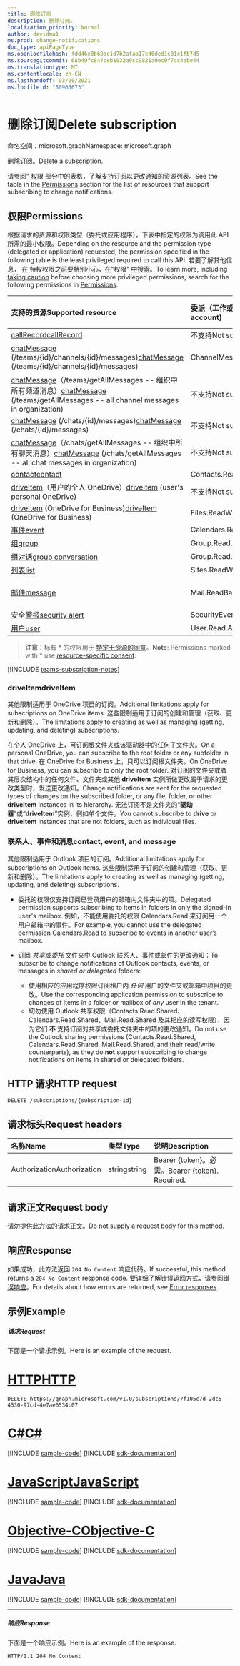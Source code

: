 ```yaml
---
title: 删除订阅
description: 删除订阅。
localization_priority: Normal
author: davidmu1
ms.prod: change-notifications
doc_type: apiPageType
ms.openlocfilehash: fdd46e0b68ae1d7b2afab17cd6ded1c81c1fb7d5
ms.sourcegitcommit: 68b49fc847ceb1032a9cc9821a9ec0f7ac4abe44
ms.translationtype: MT
ms.contentlocale: zh-CN
ms.lasthandoff: 03/20/2021
ms.locfileid: "50963673"
---
```

# <a name="delete-subscription"></a><span data-ttu-id="ee8aa-103">删除订阅</span><span class="sxs-lookup"><span data-stu-id="ee8aa-103">Delete subscription</span></span>

<span data-ttu-id="ee8aa-104">命名空间：microsoft.graph</span><span class="sxs-lookup"><span data-stu-id="ee8aa-104">Namespace: microsoft.graph</span></span>

<span data-ttu-id="ee8aa-105">删除订阅。</span><span class="sxs-lookup"><span data-stu-id="ee8aa-105">Delete a subscription.</span></span>

<span data-ttu-id="ee8aa-106">请参阅" [权限](#permissions) 部分中的表格，了解支持订阅以更改通知的资源列表。</span><span class="sxs-lookup"><span data-stu-id="ee8aa-106">See the table in the [Permissions](#permissions) section for the list of resources that support subscribing to change notifications.</span></span>

## <a name="permissions"></a><span data-ttu-id="ee8aa-107">权限</span><span class="sxs-lookup"><span data-stu-id="ee8aa-107">Permissions</span></span>

<span data-ttu-id="ee8aa-108">根据请求的资源和权限类型（委托或应用程序），下表中指定的权限为调用此 API 所需的最小权限。</span><span class="sxs-lookup"><span data-stu-id="ee8aa-108">Depending on the resource and the permission type (delegated or application) requested, the permission specified in the following table is the least privileged required to call this API.</span></span> <span data-ttu-id="ee8aa-109">若要了解其他信息， [在](/graph/auth/auth-concepts#best-practices-for-requesting-permissions) 特权权限之前要特别小心，在"权限" [中搜索](/graph/permissions-reference)。</span><span class="sxs-lookup"><span data-stu-id="ee8aa-109">To learn more, including [taking caution](/graph/auth/auth-concepts#best-practices-for-requesting-permissions) before choosing more privileged permissions, search for the following permissions in [Permissions](/graph/permissions-reference).</span></span>

| <span data-ttu-id="ee8aa-110">支持的资源</span><span class="sxs-lookup"><span data-stu-id="ee8aa-110">Supported resource</span></span> | <span data-ttu-id="ee8aa-111">委派（工作或学校帐户）</span><span class="sxs-lookup"><span data-stu-id="ee8aa-111">Delegated (work or school account)</span></span> | <span data-ttu-id="ee8aa-112">委派（个人 Microsoft 帐户）</span><span class="sxs-lookup"><span data-stu-id="ee8aa-112">Delegated (personal Microsoft account)</span></span> | <span data-ttu-id="ee8aa-113">应用程序</span><span class="sxs-lookup"><span data-stu-id="ee8aa-113">Application</span></span> |
|:-----|:-----|:-----|:-----|
|[<span data-ttu-id="ee8aa-114">callRecord</span><span class="sxs-lookup"><span data-stu-id="ee8aa-114">callRecord</span></span>](../resources/callrecords-callrecord.md) | <span data-ttu-id="ee8aa-115">不支持</span><span class="sxs-lookup"><span data-stu-id="ee8aa-115">Not supported</span></span> | <span data-ttu-id="ee8aa-116">不支持</span><span class="sxs-lookup"><span data-stu-id="ee8aa-116">Not supported</span></span> | <span data-ttu-id="ee8aa-117">CallRecords.Read.All</span><span class="sxs-lookup"><span data-stu-id="ee8aa-117">CallRecords.Read.All</span></span> |
|<span data-ttu-id="ee8aa-118">[chatMessage](../resources/chatmessage.md) (/teams/{id}/channels/{id}/messages)</span><span class="sxs-lookup"><span data-stu-id="ee8aa-118">[chatMessage](../resources/chatmessage.md) (/teams/{id}/channels/{id}/messages)</span></span> | <span data-ttu-id="ee8aa-119">ChannelMessage.Read.All</span><span class="sxs-lookup"><span data-stu-id="ee8aa-119">ChannelMessage.Read.All</span></span> | <span data-ttu-id="ee8aa-120">不支持</span><span class="sxs-lookup"><span data-stu-id="ee8aa-120">Not supported</span></span> |  <span data-ttu-id="ee8aa-121">ChannelMessage.Read.Group\*、ChannelMessage.Read.All</span><span class="sxs-lookup"><span data-stu-id="ee8aa-121">ChannelMessage.Read.Group\*, ChannelMessage.Read.All</span></span>  |
|<span data-ttu-id="ee8aa-122">[chatMessage](../resources/chatmessage.md)（/teams/getAllMessages -- 组织中所有频道消息）</span><span class="sxs-lookup"><span data-stu-id="ee8aa-122">[chatMessage](../resources/chatmessage.md) (/teams/getAllMessages -- all channel messages in organization)</span></span> | <span data-ttu-id="ee8aa-123">不支持</span><span class="sxs-lookup"><span data-stu-id="ee8aa-123">Not supported</span></span> | <span data-ttu-id="ee8aa-124">不支持</span><span class="sxs-lookup"><span data-stu-id="ee8aa-124">Not supported</span></span> | <span data-ttu-id="ee8aa-125">ChannelMessage.Read.All</span><span class="sxs-lookup"><span data-stu-id="ee8aa-125">ChannelMessage.Read.All</span></span>  |
|<span data-ttu-id="ee8aa-126">[chatMessage](../resources/chatmessage.md) (/chats/{id}/messages)</span><span class="sxs-lookup"><span data-stu-id="ee8aa-126">[chatMessage](../resources/chatmessage.md) (/chats/{id}/messages)</span></span> | <span data-ttu-id="ee8aa-127">不支持</span><span class="sxs-lookup"><span data-stu-id="ee8aa-127">Not supported</span></span> | <span data-ttu-id="ee8aa-128">不支持</span><span class="sxs-lookup"><span data-stu-id="ee8aa-128">Not supported</span></span> | <span data-ttu-id="ee8aa-129">Chat.Read.All</span><span class="sxs-lookup"><span data-stu-id="ee8aa-129">Chat.Read.All</span></span>  |
|<span data-ttu-id="ee8aa-130">[chatMessage](../resources/chatmessage.md)（/chats/getAllMessages -- 组织中所有聊天消息）</span><span class="sxs-lookup"><span data-stu-id="ee8aa-130">[chatMessage](../resources/chatmessage.md) (/chats/getAllMessages -- all chat messages in organization)</span></span> | <span data-ttu-id="ee8aa-131">不支持</span><span class="sxs-lookup"><span data-stu-id="ee8aa-131">Not supported</span></span> | <span data-ttu-id="ee8aa-132">不支持</span><span class="sxs-lookup"><span data-stu-id="ee8aa-132">Not supported</span></span> | <span data-ttu-id="ee8aa-133">Chat.Read.All</span><span class="sxs-lookup"><span data-stu-id="ee8aa-133">Chat.Read.All</span></span>  |
|[<span data-ttu-id="ee8aa-134">contact</span><span class="sxs-lookup"><span data-stu-id="ee8aa-134">contact</span></span>](../resources/contact.md) | <span data-ttu-id="ee8aa-135">Contacts.Read</span><span class="sxs-lookup"><span data-stu-id="ee8aa-135">Contacts.Read</span></span> | <span data-ttu-id="ee8aa-136">Contacts.Read</span><span class="sxs-lookup"><span data-stu-id="ee8aa-136">Contacts.Read</span></span> | <span data-ttu-id="ee8aa-137">Contacts.Read</span><span class="sxs-lookup"><span data-stu-id="ee8aa-137">Contacts.Read</span></span> |
|<span data-ttu-id="ee8aa-138">[driveItem](../resources/driveitem.md)（用户的个人 OneDrive）</span><span class="sxs-lookup"><span data-stu-id="ee8aa-138">[driveItem](../resources/driveitem.md) (user's personal OneDrive)</span></span> | <span data-ttu-id="ee8aa-139">不支持</span><span class="sxs-lookup"><span data-stu-id="ee8aa-139">Not supported</span></span> | <span data-ttu-id="ee8aa-140">Files.ReadWrite</span><span class="sxs-lookup"><span data-stu-id="ee8aa-140">Files.ReadWrite</span></span> | <span data-ttu-id="ee8aa-141">不支持</span><span class="sxs-lookup"><span data-stu-id="ee8aa-141">Not supported</span></span> |
|<span data-ttu-id="ee8aa-142">[driveItem](../resources/driveitem.md) (OneDrive for Business)</span><span class="sxs-lookup"><span data-stu-id="ee8aa-142">[driveItem](../resources/driveitem.md) (OneDrive for Business)</span></span> | <span data-ttu-id="ee8aa-143">Files.ReadWrite.All</span><span class="sxs-lookup"><span data-stu-id="ee8aa-143">Files.ReadWrite.All</span></span> | <span data-ttu-id="ee8aa-144">不支持</span><span class="sxs-lookup"><span data-stu-id="ee8aa-144">Not supported</span></span> | <span data-ttu-id="ee8aa-145">Files.ReadWrite.All</span><span class="sxs-lookup"><span data-stu-id="ee8aa-145">Files.ReadWrite.All</span></span> |
|[<span data-ttu-id="ee8aa-146">事件</span><span class="sxs-lookup"><span data-stu-id="ee8aa-146">event</span></span>](../resources/event.md) | <span data-ttu-id="ee8aa-147">Calendars.Read</span><span class="sxs-lookup"><span data-stu-id="ee8aa-147">Calendars.Read</span></span> | <span data-ttu-id="ee8aa-148">Calendars.Read</span><span class="sxs-lookup"><span data-stu-id="ee8aa-148">Calendars.Read</span></span> | <span data-ttu-id="ee8aa-149">Calendars.Read</span><span class="sxs-lookup"><span data-stu-id="ee8aa-149">Calendars.Read</span></span> |
|[<span data-ttu-id="ee8aa-150">组</span><span class="sxs-lookup"><span data-stu-id="ee8aa-150">group</span></span>](../resources/group.md) | <span data-ttu-id="ee8aa-151">Group.Read.All</span><span class="sxs-lookup"><span data-stu-id="ee8aa-151">Group.Read.All</span></span> | <span data-ttu-id="ee8aa-152">不支持</span><span class="sxs-lookup"><span data-stu-id="ee8aa-152">Not supported</span></span> | <span data-ttu-id="ee8aa-153">Group.Read.All</span><span class="sxs-lookup"><span data-stu-id="ee8aa-153">Group.Read.All</span></span> |
|[<span data-ttu-id="ee8aa-154">组对话</span><span class="sxs-lookup"><span data-stu-id="ee8aa-154">group conversation</span></span>](../resources/conversation.md) | <span data-ttu-id="ee8aa-155">Group.Read.All</span><span class="sxs-lookup"><span data-stu-id="ee8aa-155">Group.Read.All</span></span> | <span data-ttu-id="ee8aa-156">不支持</span><span class="sxs-lookup"><span data-stu-id="ee8aa-156">Not supported</span></span> | <span data-ttu-id="ee8aa-157">不支持</span><span class="sxs-lookup"><span data-stu-id="ee8aa-157">Not supported</span></span> |
|[<span data-ttu-id="ee8aa-158">列表</span><span class="sxs-lookup"><span data-stu-id="ee8aa-158">list</span></span>](../resources/list.md) | <span data-ttu-id="ee8aa-159">Sites.ReadWrite.All</span><span class="sxs-lookup"><span data-stu-id="ee8aa-159">Sites.ReadWrite.All</span></span> | <span data-ttu-id="ee8aa-160">不支持</span><span class="sxs-lookup"><span data-stu-id="ee8aa-160">Not supported</span></span> | <span data-ttu-id="ee8aa-161">Sites.ReadWrite.All</span><span class="sxs-lookup"><span data-stu-id="ee8aa-161">Sites.ReadWrite.All</span></span> |
|[<span data-ttu-id="ee8aa-162">邮件</span><span class="sxs-lookup"><span data-stu-id="ee8aa-162">message</span></span>](../resources/message.md) | <span data-ttu-id="ee8aa-163">Mail.ReadBasic、Mail.Read</span><span class="sxs-lookup"><span data-stu-id="ee8aa-163">Mail.ReadBasic, Mail.Read</span></span> | <span data-ttu-id="ee8aa-164">Mail.ReadBasic、Mail.Read</span><span class="sxs-lookup"><span data-stu-id="ee8aa-164">Mail.ReadBasic, Mail.Read</span></span> | <span data-ttu-id="ee8aa-165">Mail.ReadBasic、Mail.Read</span><span class="sxs-lookup"><span data-stu-id="ee8aa-165">Mail.ReadBasic, Mail.Read</span></span> |
|<span data-ttu-id="ee8aa-166">安全[警报](../resources/alert.md)</span><span class="sxs-lookup"><span data-stu-id="ee8aa-166">[security alert](../resources/alert.md)</span></span> | <span data-ttu-id="ee8aa-167">SecurityEvents.ReadWrite.All</span><span class="sxs-lookup"><span data-stu-id="ee8aa-167">SecurityEvents.ReadWrite.All</span></span> | <span data-ttu-id="ee8aa-168">不支持</span><span class="sxs-lookup"><span data-stu-id="ee8aa-168">Not supported</span></span> | <span data-ttu-id="ee8aa-169">SecurityEvents.ReadWrite.All</span><span class="sxs-lookup"><span data-stu-id="ee8aa-169">SecurityEvents.ReadWrite.All</span></span> |
|[<span data-ttu-id="ee8aa-170">用户</span><span class="sxs-lookup"><span data-stu-id="ee8aa-170">user</span></span>](../resources/user.md) | <span data-ttu-id="ee8aa-171">User.Read.All</span><span class="sxs-lookup"><span data-stu-id="ee8aa-171">User.Read.All</span></span> | <span data-ttu-id="ee8aa-172">User.Read.All</span><span class="sxs-lookup"><span data-stu-id="ee8aa-172">User.Read.All</span></span> | <span data-ttu-id="ee8aa-173">User.Read.All</span><span class="sxs-lookup"><span data-stu-id="ee8aa-173">User.Read.All</span></span> |

> <span data-ttu-id="ee8aa-174">**注意**：标有 \* 的权限用于 [特定于资源的同意]( https://aka.ms/teams-rsc)。</span><span class="sxs-lookup"><span data-stu-id="ee8aa-174">**Note**: Permissions marked with \* use [resource-specific consent]( https://aka.ms/teams-rsc).</span></span>

[!INCLUDE [teams-subscription-notes](../../includes/teams-subscription-notes.md)]

### <a name="driveitem"></a><span data-ttu-id="ee8aa-175">driveItem</span><span class="sxs-lookup"><span data-stu-id="ee8aa-175">driveItem</span></span>

<span data-ttu-id="ee8aa-176">其他限制适用于 OneDrive 项目的订阅。</span><span class="sxs-lookup"><span data-stu-id="ee8aa-176">Additional limitations apply for subscriptions on OneDrive items.</span></span> <span data-ttu-id="ee8aa-177">这些限制适用于订阅的创建和管理（获取、更新和删除）。</span><span class="sxs-lookup"><span data-stu-id="ee8aa-177">The limitations apply to creating as well as managing (getting, updating, and deleting) subscriptions.</span></span>

<span data-ttu-id="ee8aa-178">在个人 OneDrive 上，可订阅根文件夹或该驱动器中的任何子文件夹。</span><span class="sxs-lookup"><span data-stu-id="ee8aa-178">On a personal OneDrive, you can subscribe to the root folder or any subfolder in that drive.</span></span> <span data-ttu-id="ee8aa-179">在 OneDrive for Business 上，只可以订阅根文件夹。</span><span class="sxs-lookup"><span data-stu-id="ee8aa-179">On OneDrive for Business, you can subscribe to only the root folder.</span></span> <span data-ttu-id="ee8aa-180">对订阅的文件夹或者其层次结构中的任何文件、文件夹或其他 **driveItem** 实例所做更改属于请求的更改类型时，发送更改通知。</span><span class="sxs-lookup"><span data-stu-id="ee8aa-180">Change notifications are sent for the requested types of changes on the subscribed folder, or any file, folder, or other **driveItem** instances in its hierarchy.</span></span> <span data-ttu-id="ee8aa-181">无法订阅不是文件夹的“**驱动器**”或“**driveItem**”实例，例如单个文件。</span><span class="sxs-lookup"><span data-stu-id="ee8aa-181">You cannot subscribe to **drive** or **driveItem** instances that are not folders, such as individual files.</span></span>

### <a name="contact-event-and-message"></a><span data-ttu-id="ee8aa-182">联系人、事件和消息</span><span class="sxs-lookup"><span data-stu-id="ee8aa-182">contact, event, and message</span></span>

<span data-ttu-id="ee8aa-183">其他限制适用于 Outlook 项目的订阅。</span><span class="sxs-lookup"><span data-stu-id="ee8aa-183">Additional limitations apply for subscriptions on Outlook items.</span></span> <span data-ttu-id="ee8aa-184">这些限制适用于订阅的创建和管理（获取、更新和删除）。</span><span class="sxs-lookup"><span data-stu-id="ee8aa-184">The limitations apply to creating as well as managing (getting, updating, and deleting) subscriptions.</span></span>

- <span data-ttu-id="ee8aa-185">委托的权限仅支持订阅已登录用户的邮箱内文件夹中的项。</span><span class="sxs-lookup"><span data-stu-id="ee8aa-185">Delegated permission supports subscribing to items in folders in only the signed-in user's mailbox.</span></span> <span data-ttu-id="ee8aa-186">例如，不能使用委托的权限 Calendars.Read 来订阅另一个用户邮箱中的事件。</span><span class="sxs-lookup"><span data-stu-id="ee8aa-186">For example, you cannot use the delegated permission Calendars.Read to subscribe to events in another user’s mailbox.</span></span>
- <span data-ttu-id="ee8aa-187">订阅 _共享或委托_ 文件夹中 Outlook 联系人、事件或邮件的更改通知：</span><span class="sxs-lookup"><span data-stu-id="ee8aa-187">To subscribe to change notifications of Outlook contacts, events, or messages in _shared or delegated_ folders:</span></span>

  - <span data-ttu-id="ee8aa-188">使用相应的应用程序权限订阅租户内 _任何_ 用户的文件夹或邮箱中项目的更改。</span><span class="sxs-lookup"><span data-stu-id="ee8aa-188">Use the corresponding application permission to subscribe to changes of items in a folder or mailbox of _any_ user in the tenant.</span></span>
  - <span data-ttu-id="ee8aa-189">切勿使用 Outlook 共享权限（Contacts.Read.Shared、Calendars.Read.Shared、Mail.Read.Shared 及其相应的读写权限），因为它们 **不** 支持订阅对共享或委托文件夹中的项的更改通知。</span><span class="sxs-lookup"><span data-stu-id="ee8aa-189">Do not use the Outlook sharing permissions (Contacts.Read.Shared, Calendars.Read.Shared, Mail.Read.Shared, and their read/write counterparts), as they do **not** support subscribing to change notifications on items in shared or delegated folders.</span></span>


## <a name="http-request"></a><span data-ttu-id="ee8aa-190">HTTP 请求</span><span class="sxs-lookup"><span data-stu-id="ee8aa-190">HTTP request</span></span>

<!-- { "blockType": "ignored" } -->

```http
DELETE /subscriptions/{subscription-id}
```

## <a name="request-headers"></a><span data-ttu-id="ee8aa-191">请求标头</span><span class="sxs-lookup"><span data-stu-id="ee8aa-191">Request headers</span></span>

| <span data-ttu-id="ee8aa-192">名称</span><span class="sxs-lookup"><span data-stu-id="ee8aa-192">Name</span></span>       | <span data-ttu-id="ee8aa-193">类型</span><span class="sxs-lookup"><span data-stu-id="ee8aa-193">Type</span></span> | <span data-ttu-id="ee8aa-194">说明</span><span class="sxs-lookup"><span data-stu-id="ee8aa-194">Description</span></span>|
|:-----------|:------|:----------|
| <span data-ttu-id="ee8aa-195">Authorization</span><span class="sxs-lookup"><span data-stu-id="ee8aa-195">Authorization</span></span>  | <span data-ttu-id="ee8aa-196">string</span><span class="sxs-lookup"><span data-stu-id="ee8aa-196">string</span></span>  | <span data-ttu-id="ee8aa-p106">Bearer {token}。必需。</span><span class="sxs-lookup"><span data-stu-id="ee8aa-p106">Bearer {token}. Required.</span></span> |

## <a name="request-body"></a><span data-ttu-id="ee8aa-199">请求正文</span><span class="sxs-lookup"><span data-stu-id="ee8aa-199">Request body</span></span>

<span data-ttu-id="ee8aa-200">请勿提供此方法的请求正文。</span><span class="sxs-lookup"><span data-stu-id="ee8aa-200">Do not supply a request body for this method.</span></span>

## <a name="response"></a><span data-ttu-id="ee8aa-201">响应</span><span class="sxs-lookup"><span data-stu-id="ee8aa-201">Response</span></span>

<span data-ttu-id="ee8aa-202">如果成功，此方法返回 `204 No Content` 响应代码。</span><span class="sxs-lookup"><span data-stu-id="ee8aa-202">If successful, this method returns a `204 No Content` response code.</span></span>
<span data-ttu-id="ee8aa-203">要详细了解错误返回方式，请参阅[错误响应][error-response]。</span><span class="sxs-lookup"><span data-stu-id="ee8aa-203">For details about how errors are returned, see [Error responses][error-response].</span></span>

## <a name="example"></a><span data-ttu-id="ee8aa-204">示例</span><span class="sxs-lookup"><span data-stu-id="ee8aa-204">Example</span></span>

##### <a name="request"></a><span data-ttu-id="ee8aa-205">请求</span><span class="sxs-lookup"><span data-stu-id="ee8aa-205">Request</span></span>

<span data-ttu-id="ee8aa-206">下面是一个请求示例。</span><span class="sxs-lookup"><span data-stu-id="ee8aa-206">Here is an example of the request.</span></span>

# <a name="http"></a>[<span data-ttu-id="ee8aa-207">HTTP</span><span class="sxs-lookup"><span data-stu-id="ee8aa-207">HTTP</span></span>](#tab/http)
<!-- {
  "blockType": "request",
  "name": "delete_subscription"
}-->

```http
DELETE https://graph.microsoft.com/v1.0/subscriptions/7f105c7d-2dc5-4530-97cd-4e7ae6534c07
```
# <a name="c"></a>[<span data-ttu-id="ee8aa-208">C#</span><span class="sxs-lookup"><span data-stu-id="ee8aa-208">C#</span></span>](#tab/csharp)
[!INCLUDE [sample-code](../includes/snippets/csharp/delete-subscription-csharp-snippets.md)]
[!INCLUDE [sdk-documentation](../includes/snippets/snippets-sdk-documentation-link.md)]

# <a name="javascript"></a>[<span data-ttu-id="ee8aa-209">JavaScript</span><span class="sxs-lookup"><span data-stu-id="ee8aa-209">JavaScript</span></span>](#tab/javascript)
[!INCLUDE [sample-code](../includes/snippets/javascript/delete-subscription-javascript-snippets.md)]
[!INCLUDE [sdk-documentation](../includes/snippets/snippets-sdk-documentation-link.md)]

# <a name="objective-c"></a>[<span data-ttu-id="ee8aa-210">Objective-C</span><span class="sxs-lookup"><span data-stu-id="ee8aa-210">Objective-C</span></span>](#tab/objc)
[!INCLUDE [sample-code](../includes/snippets/objc/delete-subscription-objc-snippets.md)]
[!INCLUDE [sdk-documentation](../includes/snippets/snippets-sdk-documentation-link.md)]

# <a name="java"></a>[<span data-ttu-id="ee8aa-211">Java</span><span class="sxs-lookup"><span data-stu-id="ee8aa-211">Java</span></span>](#tab/java)
[!INCLUDE [sample-code](../includes/snippets/java/delete-subscription-java-snippets.md)]
[!INCLUDE [sdk-documentation](../includes/snippets/snippets-sdk-documentation-link.md)]

---


##### <a name="response"></a><span data-ttu-id="ee8aa-212">响应</span><span class="sxs-lookup"><span data-stu-id="ee8aa-212">Response</span></span>

<span data-ttu-id="ee8aa-213">下面是一个响应示例。</span><span class="sxs-lookup"><span data-stu-id="ee8aa-213">Here is an example of the response.</span></span>
<!-- {
  "blockType": "response",
  "truncated": false,
  "@odata.type": "microsoft.graph.subscription"
} -->

```http
HTTP/1.1 204 No Content
```

[error-response]: /graph/errors

<!-- {
  "type": "#page.annotation",
  "description": "Delete subscription",
  "keywords": "",
  "section": "documentation",
  "tocPath": "",
  "suppressions": [
  ]
}-->


